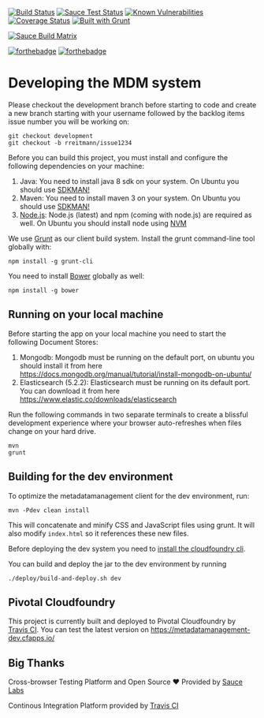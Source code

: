 [![Build Status](https://travis-ci.org/dzhw/metadatamanagement.svg?branch=development)](https://travis-ci.org/dzhw/metadatamanagement)  [![Sauce Test Status](https://saucelabs.com/buildstatus/rreitmann)](https://saucelabs.com/u/rreitmann)
[![Known Vulnerabilities](https://snyk.io/test/github/dzhw/metadatamanagement/badge.svg?targetFile=pom.xml)](https://snyk.io/test/github/dzhw/metadatamanagement
)[![Coverage Status](https://coveralls.io/repos/dzhw/metadatamanagement/badge.svg?branch=development&service=github)](https://coveralls.io/github/dzhw/metadatamanagement?branch=development) [![Built with Grunt](https://cdn.gruntjs.com/builtwith.svg)](https://gruntjs.com/)

[![Sauce Build Matrix](https://saucelabs.com/browser-matrix/rreitmann.svg)](https://saucelabs.com/u/rreitmann)

[![forthebadge](http://forthebadge.com/images/badges/built-by-developers.svg)](http://forthebadge.com) [![forthebadge](http://forthebadge.com/images/badges/uses-badges.svg)](http://forthebadge.com)
# Developing the MDM system

Please checkout the development branch before starting to code and create a new branch starting with your username followed by the backlog items issue number you will be working on:

    git checkout development
    git checkout -b rreitmann/issue1234

Before you can build this project, you must install and configure the following dependencies on your machine:

1. Java: You need to install java 8 sdk on your system. On Ubuntu you should use [SDKMAN!][]
2. Maven: You need to install maven 3 on your system. On Ubuntu you should use [SDKMAN!][]
3. [Node.js][]: Node.js (latest) and npm (coming with node.js) are required as well. On Ubuntu you should install node using [NVM][]

We use [Grunt][] as our client build system. Install the grunt command-line tool globally with:

    npm install -g grunt-cli

You need to install [Bower][] globally as well:

    npm install -g bower

## Running on your local machine

Before starting the app on your local machine you need to start the following Document Stores:
1. Mongodb: Mongodb must be running on the default port, on ubuntu you should install it from here https://docs.mongodb.org/manual/tutorial/install-mongodb-on-ubuntu/
2. Elasticsearch (5.2.2): Elasticsearch must be running on its default port. You can download it from here https://www.elastic.co/downloads/elasticsearch

Run the following commands in two separate terminals to create a blissful development experience where your browser
auto-refreshes when files change on your hard drive.

    mvn
    grunt

## Building for the dev environment

To optimize the metadatamanagement client for the dev environment, run:

    mvn -Pdev clean install

This will concatenate and minify CSS and JavaScript files using grunt. It will also modify `index.html` so it references
these new files.

Before deploying the dev system you need to [install the cloudfoundry cli](https://docs.cloudfoundry.org/cf-cli/install-go-cli.html#-linux-installation).

You can build and deploy the jar to the dev environment by running

    ./deploy/build-and-deploy.sh dev

## Pivotal Cloudfoundry
This project is currently built and deployed to Pivotal Cloudfoundry by [Travis CI][TravisCI]. You can test the latest version on https://metadatamanagement-dev.cfapps.io/

## Big Thanks

Cross-browser Testing Platform and Open Source :heart: Provided by [Sauce Labs][saucelabs]

Continous Integration Platform provided by [Travis CI][TravisCI]

[saucelabs]: https://saucelabs.com
[JHipster]: https://jhipster.github.io/
[Node.js]: https://nodejs.org/
[Bower]: http://bower.io/
[Grunt]: http://gruntjs.com/
[BrowserSync]: http://www.browsersync.io/
[Karma]: http://karma-runner.github.io/
[Jasmine]: http://jasmine.github.io/2.0/introduction.html
[NVM]: https://github.com/creationix/nvm
[SDKMAN!]:http://sdkman.io/install.html
[TravisCI]:https://travis-ci.org/
